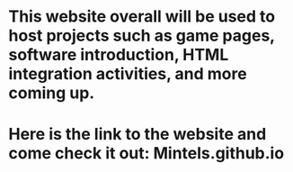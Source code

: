 # This website overall will be used to host projects such as game pages, software introduction, HTML integration activities, and more coming up.
# Here is the link to the website and come check it out: Mintels.github.io
